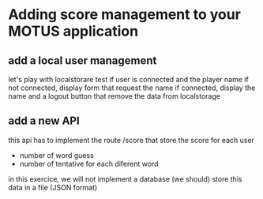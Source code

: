 # Adding score management to your MOTUS application 

## add a local user management

let's play with localstorare 
test if user is connected and the player name
if not connected, display form that request the name
if connected, display the name and a logout button that remove the data from localstorage

## add a new API 

this api has to implement the route /score that store the score for each user 
- number of word guess
- number of tentative for each diferent word

in this exercice, we will not implement a database (we should)
store this data in a file (JSON format)


